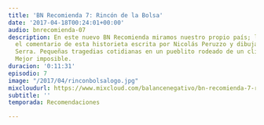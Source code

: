 ```yaml
---
title: 'BN Recomienda 7: Rincón de la Bolsa'
date: '2017-04-18T00:24:01+00:00'
audio: bnrecomienda-07
description: En este nuevo BN Recomienda miramos nuestro propio país; les traemos
  el comentario de esta historieta escrita por Nicolás Peruzzo y dibujada por Gabriel
  Serra. Pequeñas tragedias cotidianas en un pueblito rodeado de un clima onettiano.
  Mejor imposible.
duracion: '0:11:31'
episodio: 7
image: "/2017/04/rinconbolsalogo.jpg"
mixcloudurl: https://www.mixcloud.com/balancenegativo/bn-recomienda-7-rinc%C3%B3n-de-la-bolsa/
subtitle: ''
temporada: Recomendaciones

---
```

